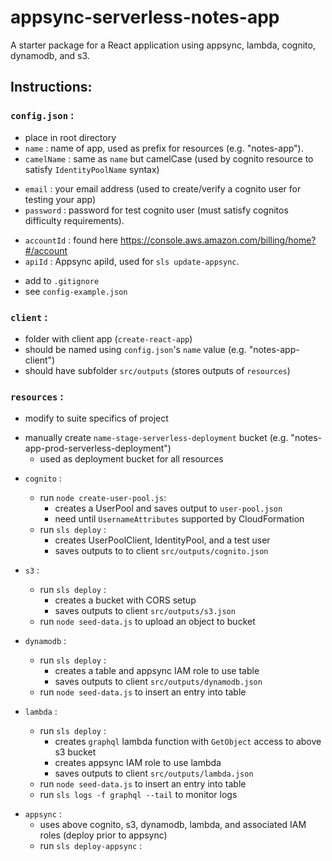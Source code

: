 # appsync-serverless-notes-app

A starter package for a React application using appsync, lambda, cognito, dynamodb, and s3.

## Instructions:

### `config.json` :

* place in root directory
* `name` : name of app, used as prefix for resources (e.g. "notes-app").
* `camelName` : same as `name` but camelCase (used by cognito resource to satisfy `IdentityPoolName` syntax)
- `email` : your email address (used to create/verify a cognito user for testing your app)
- `password` : password for test cognito user (must satisfy cognitos difficulty requirements).
* `accountId` : found here https://console.aws.amazon.com/billing/home?#/account
* `apiId` : Appsync apiId, used for `sls update-appsync`.
- add to `.gitignore`
- see `config-example.json`

### `client` :

* folder with client app (`create-react-app`)
* should be named using `config.json`'s `name` value (e.g. "notes-app-client")
* should have subfolder `src/outputs` (stores outputs of `resources`)

### `resources` :

* modify to suite specifics of project
- manually create `name-stage-serverless-deployment` bucket (e.g. "notes-app-prod-serverless-deployment")
  * used as deployment bucket for all resources

* `cognito` :
  * run `node create-user-pool.js`:
    - creates a UserPool and saves output to `user-pool.json`
    * need until `UsernameAttributes` supported by CloudFormation
  * run `sls deploy` : 
    - creates UserPoolClient, IdentityPool, and a test user
    - saves outputs to to client `src/outputs/cognito.json`

* `s3` :
  * run `sls deploy` :
    - creates a bucket with CORS setup
    - saves outputs to client `src/outputs/s3.json`
  * run `node seed-data.js` to upload an object to bucket

* `dynamodb` :
  * run `sls deploy` :
    * creates a table and appsync IAM role to use table
    * saves outputs to client `src/outputs/dynamodb.json`
  * run `node seed-data.js` to insert an entry into table

* `lambda` :
  * run `sls deploy` :
    * creates `graphql` lambda function with `GetObject` access to above s3 bucket
    - creates appsync IAM role to use lambda
    * saves outputs to client `src/outputs/lambda.json`
  * run `node seed-data.js` to insert an entry into table
  - run `sls logs -f graphql --tail` to monitor logs

- `appsync` :
  - uses above cognito, s3, dynamodb, lambda, and associated IAM roles (deploy prior to appsync)
  * run `sls deploy-appsync` :
